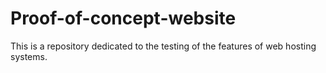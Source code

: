 # Proof-of-concept-website
This is a repository dedicated to the testing of the features of web hosting systems.
